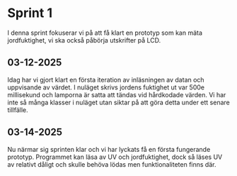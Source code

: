 # Sprint 1

I denna sprint fokuserar vi på att få klart en prototyp som kan mäta jordfuktighet, vi ska också påbörja utskrifter på LCD.

## 03-12-2025

Idag har vi gjort klart en första iteration av inläsningen av datan och uppvisande av värdet. I nuläget skrivs jordens fuktighet ut var 500e millisekund och lamporna är satta att tändas vid hårdkodade värden. Vi har inte så många klasser i nuläget utan siktar på att göra detta under ett senare tillfälle.

## 03-14-2025

Nu närmar sig sprinten klar och vi har lyckats få en första fungerande prototyp. Programmet kan läsa av UV och jordfuktighet, dock så läses UV av relativt dåligt och skulle behöva lödas men funktionaliteten finns där.

